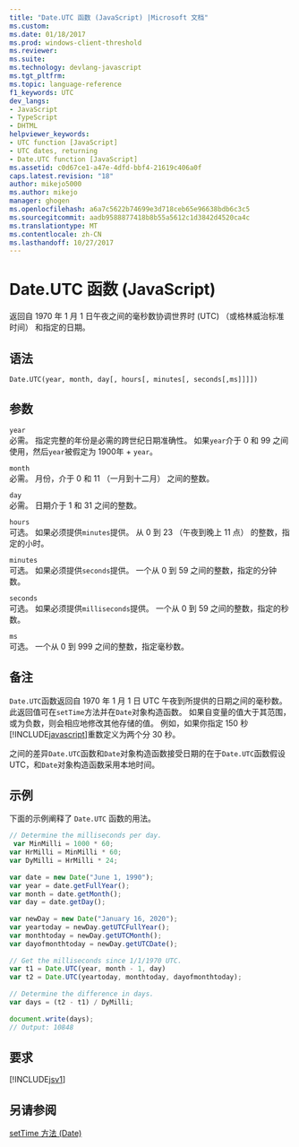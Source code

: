 ```yaml
---
title: "Date.UTC 函数 (JavaScript) |Microsoft 文档"
ms.custom: 
ms.date: 01/18/2017
ms.prod: windows-client-threshold
ms.reviewer: 
ms.suite: 
ms.technology: devlang-javascript
ms.tgt_pltfrm: 
ms.topic: language-reference
f1_keywords: UTC
dev_langs:
- JavaScript
- TypeScript
- DHTML
helpviewer_keywords:
- UTC function [JavaScript]
- UTC dates, returning
- Date.UTC function [JavaScript]
ms.assetid: c0d67ce1-a47e-4dfd-bbf4-21619c406a0f
caps.latest.revision: "18"
author: mikejo5000
ms.author: mikejo
manager: ghogen
ms.openlocfilehash: a6a7c5622b74699e3d718ceb65e96638bdb6c3c5
ms.sourcegitcommit: aadb9588877418b8b55a5612c1d3842d4520ca4c
ms.translationtype: MT
ms.contentlocale: zh-CN
ms.lasthandoff: 10/27/2017
---
```

# <a name="dateutc-function-javascript"></a>Date.UTC 函数 (JavaScript)
返回自 1970 年 1 月 1 日午夜之间的毫秒数协调世界时 (UTC) （或格林威治标准时间） 和指定的日期。  
  
## <a name="syntax"></a>语法  
  
```  
Date.UTC(year, month, day[, hours[, minutes[, seconds[,ms]]]])   
```  
  
## <a name="parameters"></a>参数  
 `year`  
 必需。 指定完整的年份是必需的跨世纪日期准确性。 如果`year`介于 0 和 99 之间使用，然后`year`被假定为 1900年 + `year`。  
  
 `month`  
 必需。 月份，介于 0 和 11 （一月到十二月） 之间的整数。  
  
 `day`  
 必需。 日期介于 1 和 31 之间的整数。  
  
 `hours`  
 可选。 如果必须提供`minutes`提供。 从 0 到 23 （午夜到晚上 11 点） 的整数，指定的小时。  
  
 `minutes`  
 可选。 如果必须提供`seconds`提供。 一个从 0 到 59 之间的整数，指定的分钟数。  
  
 `seconds`  
 可选。 如果必须提供`milliseconds`提供。 一个从 0 到 59 之间的整数，指定的秒数。  
  
 `ms`  
 可选。 一个从 0 到 999 之间的整数，指定毫秒数。  
  
## <a name="remarks"></a>备注  
 `Date.UTC`函数返回自 1970 年 1 月 1 日 UTC 午夜到所提供的日期之间的毫秒数。 此返回值可在`setTime`方法并在`Date`对象构造函数。 如果自变量的值大于其范围，或为负数，则会相应地修改其他存储的值。 例如，如果你指定 150 秒[!INCLUDE[javascript](../../javascript/includes/javascript-md.md)]重数定义为两个分 30 秒。  
  
 之间的差异`Date.UTC`函数和`Date`对象构造函数接受日期的在于`Date.UTC`函数假设 UTC，和`Date`对象构造函数采用本地时间。  
  
## <a name="example"></a>示例  
 下面的示例阐释了 `Date.UTC` 函数的用法。  
  
```JavaScript  
// Determine the milliseconds per day.  
 var MinMilli = 1000 * 60;  
var HrMilli = MinMilli * 60;  
var DyMilli = HrMilli * 24;  
  
var date = new Date("June 1, 1990");  
var year = date.getFullYear();  
var month = date.getMonth();  
var day = date.getDay();  
  
var newDay = new Date("January 16, 2020");  
var yeartoday = newDay.getUTCFullYear();  
var monthtoday = newDay.getUTCMonth();  
var dayofmonthtoday = newDay.getUTCDate();  
  
// Get the milliseconds since 1/1/1970 UTC.  
var t1 = Date.UTC(year, month - 1, day)  
var t2 = Date.UTC(yeartoday, monthtoday, dayofmonthtoday);  
  
// Determine the difference in days.  
var days = (t2 - t1) / DyMilli;  
  
document.write(days);  
// Output: 10848  
```  
  
## <a name="requirements"></a>要求  
 [!INCLUDE[jsv1](../../javascript/misc/includes/jsv1-md.md)]  
  
## <a name="see-also"></a>另请参阅  
 [setTime 方法 (Date)](../../javascript/reference/settime-method-date-javascript.md)
